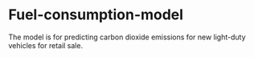 # Fuel-consumption-model
The model is for predicting carbon dioxide emissions for new light-duty vehicles for retail sale.
